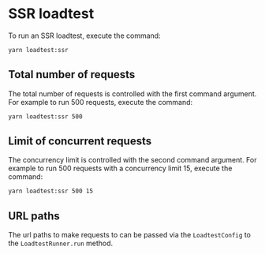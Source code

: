 # SSR loadtest

To run an SSR loadtest, execute the command:
```bash
yarn loadtest:ssr
```

## Total number of requests
The total number of requests is controlled with the first command argument. For example to run 500 requests, execute the command:
```bash
yarn loadtest:ssr 500
```

## Limit of concurrent requests
The concurrency limit is controlled with the second command argument. For example to run 500 requests with a concurrency limit 15, execute the command:
```bash
yarn loadtest:ssr 500 15
```

## URL paths
The url paths to make requests to can be passed via the `LoadtestConfig` to the `LoadtestRunner.run` method.
